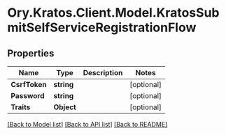 # Ory.Kratos.Client.Model.KratosSubmitSelfServiceRegistrationFlow

## Properties

Name | Type | Description | Notes
------------ | ------------- | ------------- | -------------
**CsrfToken** | **string** |  | [optional] 
**Password** | **string** |  | [optional] 
**Traits** | **Object** |  | [optional] 

[[Back to Model list]](../README.md#documentation-for-models) [[Back to API list]](../README.md#documentation-for-api-endpoints) [[Back to README]](../README.md)

